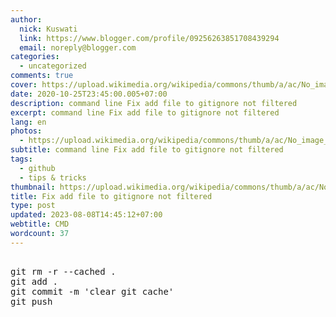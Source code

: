 ```yaml
---
author:
  nick: Kuswati
  link: https://www.blogger.com/profile/09256263851708439294
  email: noreply@blogger.com
categories:
  - uncategorized
comments: true
cover: https://upload.wikimedia.org/wikipedia/commons/thumb/a/ac/No_image_available.svg/2048px-No_image_available.svg.png
date: 2020-10-25T23:45:00.005+07:00
description: command line Fix add file to gitignore not filtered
excerpt: command line Fix add file to gitignore not filtered
lang: en
photos:
  - https://upload.wikimedia.org/wikipedia/commons/thumb/a/ac/No_image_available.svg/2048px-No_image_available.svg.png
subtitle: command line Fix add file to gitignore not filtered
tags:
  - github
  - tips & tricks
thumbnail: https://upload.wikimedia.org/wikipedia/commons/thumb/a/ac/No_image_available.svg/2048px-No_image_available.svg.png
title: Fix add file to gitignore not filtered
type: post
updated: 2023-08-08T14:45:12+07:00
webtitle: CMD
wordcount: 37
---
```


<pre><br>git rm -r --cached .<br>git add .<br>git commit -m 'clear git cache'<br>git push<br></pre>